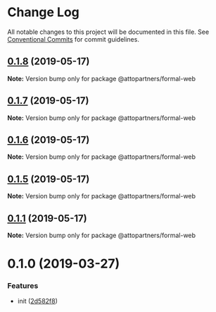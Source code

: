 # Change Log

All notable changes to this project will be documented in this file.
See [Conventional Commits](https://conventionalcommits.org) for commit guidelines.

## [0.1.8](https://github.com/kevinwolfcr/formal/compare/v0.1.7...v0.1.8) (2019-05-17)

**Note:** Version bump only for package @attopartners/formal-web

## [0.1.7](https://github.com/kevinwolfcr/formal/compare/v0.1.6...v0.1.7) (2019-05-17)

**Note:** Version bump only for package @attopartners/formal-web

## [0.1.6](https://github.com/kevinwolfcr/formal/compare/v0.1.5...v0.1.6) (2019-05-17)

**Note:** Version bump only for package @attopartners/formal-web

## [0.1.5](https://github.com/kevinwolfcr/formal/compare/v0.1.4...v0.1.5) (2019-05-17)

**Note:** Version bump only for package @attopartners/formal-web

## [0.1.1](https://github.com/kevinwolfcr/formal/compare/v0.1.0...v0.1.1) (2019-05-17)

**Note:** Version bump only for package @attopartners/formal-web

# 0.1.0 (2019-03-27)

### Features

- init ([2d582f8](https://github.com/kevinwolfcr/formal/commit/2d582f8))
